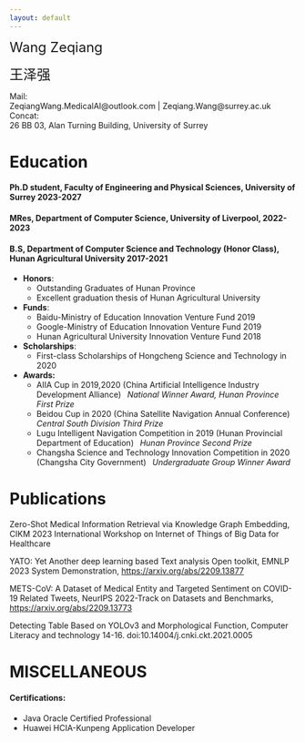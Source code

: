 ```yaml
---
layout: default
---
```


<dl>
<font size=5>Wang Zeqiang</font>

<font size=5>王泽强</font>
  
<dt>Mail: </dt>
  <di>ZeqiangWang.MedicalAI@outlook.com |     
    Zeqiang.Wang@surrey.ac.uk</di>   
<dt>Concat: </dt>
  <di>26 BB 03, Alan Turning Building, University of Surrey</di>   
</dl>

# Education

#### Ph.D student, Faculty of Engineering and Physical Sciences, University of Surrey 2023-2027

#### MRes, Department of Computer Science, University of Liverpool, 2022-2023

#### B.S, Department of Computer Science and Technology (Honor Class), Hunan Agricultural University 2017-2021
- **Honors**:   
  - Outstanding Graduates of Hunan Province   
  - Excellent graduation thesis of Hunan Agricultural University
- **Funds**:
  - Baidu-Ministry of Education Innovation Venture Fund 2019
  - Google-Ministry of Education Innovation Venture Fund 2019
  - Hunan Agricultural University Innovation Venture Fund 2018
- **Scholarships**:
  - First-class Scholarships of Hongcheng Science and Technology in 2020
- **Awards:**
  - AIIA Cup in 2019,2020 (China Artificial Intelligence Industry Development Alliance)&ensp; *National Winner Award, Hunan Province First Prize*
  - Beidou Cup in 2020 (China Satellite Navigation Annual Conference)&ensp; *Central South Division Third Prize* 
  - Lugu Intelligent Navigation Competition in 2019 (Hunan Provincial Department of Education)&ensp; *Hunan Province Second Prize*
  - Changsha  Science and Technology Innovation Competition in 2020 (Changsha City Government)&ensp; *Undergraduate Group Winner Award*
 
# Publications

Zero-Shot Medical Information Retrieval via Knowledge Graph Embedding, CIKM 2023 International Workshop on Internet of Things of Big Data for Healthcare

YATO: Yet Another deep learning based Text analysis Open toolkit, EMNLP 2023 System Demonstration, https://arxiv.org/abs/2209.13877 

METS-CoV: A Dataset of Medical Entity and Targeted Sentiment on COVID-19 Related Tweets, NeurIPS 2022-Track on Datasets and Benchmarks, https://arxiv.org/abs/2209.13773 

Detecting Table Based on YOLOv3 and Morphological Function, Computer Literacy and technology 14-16. doi:10.14004/j.cnki.ckt.2021.0005

# MISCELLANEOUS
#### Certifications:
* Java Oracle Certified Professional
* Huawei HCIA-Kunpeng Application Developer

